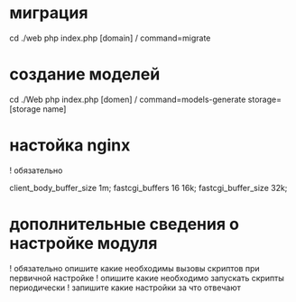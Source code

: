 # миграция
 
cd ./web
php index.php [domain] / command=migrate
 
# создание моделей
 
cd ./Web
php index.php [domen] / command=models-generate storage=[storage name]
 
# настойка nginx
 
! обязательно
 
client_body_buffer_size 1m;
fastcgi_buffers 16 16k;
fastcgi_buffer_size 32k;
 
 
# дополнительные сведения о настройке модуля
! обязательно опишите какие необходимы вызовы скриптов при первичной настройке
! опишите какие необходимо запускать скрипты периодически
! запишите какие настройки за что отвечают